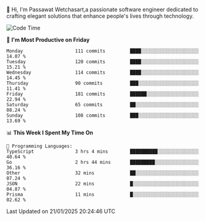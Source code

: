 
👋 Hi, I'm Passawat Wetchasart,a passionate software engineer dedicated to crafting elegant solutions that enhance people's lives through technology.


<!--START_SECTION:waka-->
![Code Time](http://img.shields.io/badge/Code%20Time-1%2C911%20hrs%2039%20mins-blue)

📅 **I'm Most Productive on Friday** 

```text
Monday                   111 commits         ████░░░░░░░░░░░░░░░░░░░░░   14.07 % 
Tuesday                  120 commits         ████░░░░░░░░░░░░░░░░░░░░░   15.21 % 
Wednesday                114 commits         ████░░░░░░░░░░░░░░░░░░░░░   14.45 % 
Thursday                 90 commits          ███░░░░░░░░░░░░░░░░░░░░░░   11.41 % 
Friday                   181 commits         ██████░░░░░░░░░░░░░░░░░░░   22.94 % 
Saturday                 65 commits          ██░░░░░░░░░░░░░░░░░░░░░░░   08.24 % 
Sunday                   108 commits         ███░░░░░░░░░░░░░░░░░░░░░░   13.69 % 
```


📊 **This Week I Spent My Time On** 

```text
💬 Programming Languages: 
TypeScript               3 hrs 4 mins        ██████████░░░░░░░░░░░░░░░   40.64 % 
Go                       2 hrs 44 mins       █████████░░░░░░░░░░░░░░░░   36.16 % 
Other                    32 mins             ██░░░░░░░░░░░░░░░░░░░░░░░   07.24 % 
JSON                     22 mins             █░░░░░░░░░░░░░░░░░░░░░░░░   04.87 % 
Prisma                   11 mins             █░░░░░░░░░░░░░░░░░░░░░░░░   02.62 % 
```


 Last Updated on 21/01/2025 20:24:46 UTC
<!--END_SECTION:waka-->

<!--
**markpassawat/markpassawat** is a ✨ _special_ ✨ repository because its `README.md` (this file) appears on your GitHub profile.

Here are some ideas to get you started:

- 🔭 I’m currently working on ...
- 🌱 I’m currently learning ...
- 👯 I’m looking to collaborate on ...
- 🤔 I’m looking for help with ...
- 💬 Ask me about ...
- 📫 How to reach me: ...
- 😄 Pronouns: He/Him
- ⚡ Fun fact: ...
-->
